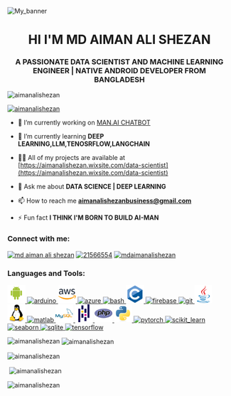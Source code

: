 ![My_banner](https://github.com/user-attachments/assets/9fad9f24-038c-4020-ac89-2b28bfa1457f)


<h1 align="center">HI I'M MD AIMAN ALI SHEZAN</h1>
<h3 align="center">A PASSIONATE DATA SCIENTIST AND MACHINE LEARNING ENGINEER | NATIVE ANDROID DEVELOPER FROM BANGLADESH</h3>

<p align="left"> <img src="https://komarev.com/ghpvc/?username=aimanalishezan&label=Profile%20views&color=0400ff&style=flat" alt="aimanalishezan" /> </p>

<p align="left"> <a href="https://github.com/ryo-ma/github-profile-trophy"><img src="https://github-profile-trophy.vercel.app/?username=aimanalishezan" alt="aimanalishezan" /></a> </p>

- 🔭 I’m currently working on [MAN.AI CHATBOT](https://github.com/aimanalishezan/ChatBOt.git)

- 🌱 I’m currently learning **DEEP LEARNING,LLM,TENOSRFLOW,LANGCHAIN**

- 👨‍💻 All of my projects are available at [https://aimanalishezan.wixsite.com/data-scientist](https://aimanalishezan.wixsite.com/data-scientist)

- 💬 Ask me about **DATA SCIENCE | DEEP LEARNING**

- 📫 How to reach me **aimanalishezanbusiness@gmail.com**

- ⚡ Fun fact **I THINK I'M BORN TO BUILD AI-MAN**

<h3 align="left">Connect with me:</h3>
<p align="left">
<a href="https://linkedin.com/in/md aiman ali shezan" target="blank"><img align="center" src="https://raw.githubusercontent.com/rahuldkjain/github-profile-readme-generator/master/src/images/icons/Social/linked-in-alt.svg" alt="md aiman ali shezan" height="30" width="40" /></a>
<a href="https://stackoverflow.com/users/21566554" target="blank"><img align="center" src="https://raw.githubusercontent.com/rahuldkjain/github-profile-readme-generator/master/src/images/icons/Social/stack-overflow.svg" alt="21566554" height="30" width="40" /></a>
<a href="https://kaggle.com/mdaimanalishezan" target="blank"><img align="center" src="https://raw.githubusercontent.com/rahuldkjain/github-profile-readme-generator/master/src/images/icons/Social/kaggle.svg" alt="mdaimanalishezan" height="30" width="40" /></a>
</p>

<h3 align="left">Languages and Tools:</h3>
<p align="left"> <a href="https://developer.android.com" target="_blank" rel="noreferrer"> <img src="https://raw.githubusercontent.com/devicons/devicon/master/icons/android/android-original-wordmark.svg" alt="android" width="40" height="40"/> </a> <a href="https://www.arduino.cc/" target="_blank" rel="noreferrer"> <img src="https://cdn.worldvectorlogo.com/logos/arduino-1.svg" alt="arduino" width="40" height="40"/> </a> <a href="https://aws.amazon.com" target="_blank" rel="noreferrer"> <img src="https://raw.githubusercontent.com/devicons/devicon/master/icons/amazonwebservices/amazonwebservices-original-wordmark.svg" alt="aws" width="40" height="40"/> </a> <a href="https://azure.microsoft.com/en-in/" target="_blank" rel="noreferrer"> <img src="https://www.vectorlogo.zone/logos/microsoft_azure/microsoft_azure-icon.svg" alt="azure" width="40" height="40"/> </a> <a href="https://www.gnu.org/software/bash/" target="_blank" rel="noreferrer"> <img src="https://www.vectorlogo.zone/logos/gnu_bash/gnu_bash-icon.svg" alt="bash" width="40" height="40"/> </a> <a href="https://www.cprogramming.com/" target="_blank" rel="noreferrer"> <img src="https://raw.githubusercontent.com/devicons/devicon/master/icons/c/c-original.svg" alt="c" width="40" height="40"/> </a> <a href="https://firebase.google.com/" target="_blank" rel="noreferrer"> <img src="https://www.vectorlogo.zone/logos/firebase/firebase-icon.svg" alt="firebase" width="40" height="40"/> </a> <a href="https://git-scm.com/" target="_blank" rel="noreferrer"> <img src="https://www.vectorlogo.zone/logos/git-scm/git-scm-icon.svg" alt="git" width="40" height="40"/> </a> <a href="https://www.java.com" target="_blank" rel="noreferrer"> <img src="https://raw.githubusercontent.com/devicons/devicon/master/icons/java/java-original.svg" alt="java" width="40" height="40"/> </a> <a href="https://www.linux.org/" target="_blank" rel="noreferrer"> <img src="https://raw.githubusercontent.com/devicons/devicon/master/icons/linux/linux-original.svg" alt="linux" width="40" height="40"/> </a> <a href="https://www.mathworks.com/" target="_blank" rel="noreferrer"> <img src="https://upload.wikimedia.org/wikipedia/commons/2/21/Matlab_Logo.png" alt="matlab" width="40" height="40"/> </a> <a href="https://www.mysql.com/" target="_blank" rel="noreferrer"> <img src="https://raw.githubusercontent.com/devicons/devicon/master/icons/mysql/mysql-original-wordmark.svg" alt="mysql" width="40" height="40"/> </a> <a href="https://pandas.pydata.org/" target="_blank" rel="noreferrer"> <img src="https://raw.githubusercontent.com/devicons/devicon/2ae2a900d2f041da66e950e4d48052658d850630/icons/pandas/pandas-original.svg" alt="pandas" width="40" height="40"/> </a> <a href="https://www.php.net" target="_blank" rel="noreferrer"> <img src="https://raw.githubusercontent.com/devicons/devicon/master/icons/php/php-original.svg" alt="php" width="40" height="40"/> </a> <a href="https://www.python.org" target="_blank" rel="noreferrer"> <img src="https://raw.githubusercontent.com/devicons/devicon/master/icons/python/python-original.svg" alt="python" width="40" height="40"/> </a> <a href="https://pytorch.org/" target="_blank" rel="noreferrer"> <img src="https://www.vectorlogo.zone/logos/pytorch/pytorch-icon.svg" alt="pytorch" width="40" height="40"/> </a> <a href="https://scikit-learn.org/" target="_blank" rel="noreferrer"> <img src="https://upload.wikimedia.org/wikipedia/commons/0/05/Scikit_learn_logo_small.svg" alt="scikit_learn" width="40" height="40"/> </a> <a href="https://seaborn.pydata.org/" target="_blank" rel="noreferrer"> <img src="https://seaborn.pydata.org/_images/logo-mark-lightbg.svg" alt="seaborn" width="40" height="40"/> </a> <a href="https://www.sqlite.org/" target="_blank" rel="noreferrer"> <img src="https://www.vectorlogo.zone/logos/sqlite/sqlite-icon.svg" alt="sqlite" width="40" height="40"/> </a> <a href="https://www.tensorflow.org" target="_blank" rel="noreferrer"> <img src="https://www.vectorlogo.zone/logos/tensorflow/tensorflow-icon.svg" alt="tensorflow" width="40" height="40"/> </a> </p>

<p><img align="left" src="https://github-readme-stats.vercel.app/api/top-langs?username=aimanalishezan&show_icons=true&locale=en&layout=compact" alt="aimanalishezan" /></p>

<p>&nbsp;<img align="center" src="https://github-readme-stats.vercel.app/api?username=aimanalishezan&show_icons=true&locale=en" alt="aimanalishezan" /></p>

<p><img align="center" src="https://github-readme-streak-stats.herokuapp.com/?user=aimanalishezan&" alt="aimanalishezan" /></p>


<p>&nbsp;<img align="center" src="https://github-readme-stats.vercel.app/api?username=aimanalishezan&show_icons=true&locale=en" alt="aimanalishezan" /></p>

<p><img align="center" src="https://github-readme-streak-stats.herokuapp.com/?user=aimanalishezan&" alt="aimanalishezan" /></p>
